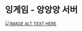 # 잉게임 - 앙앙앙 서버 

[![IMAGE ALT TEXT HERE](https://img.youtube.com/vi/hxHB9VRZB4k/0.jpg)](https://www.youtube.com/watch?v=hxHB9VRZB4k)
